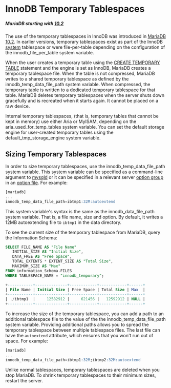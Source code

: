 # InnoDB Temporary Tablespaces

##### MariaDB starting with [10.2](/kb/en/what-is-mariadb-102/)

The use of the temporary tablespaces in InnoDB was introduced in [MariaDB 10.2](/kb/en/what-is-mariadb-102/).  In earlier versions, temporary tablespaces exist as part of the InnoDB [system](/columns-storage-engines-and-plugins/storage-engines/innodb/innodb-tablespaces/innodb-system-tablespaces) tablespace or were file-per-table depending on the configuration of the <a undefined>innodb_file_per_table</a> system variable.

When the user creates a temporary table using the [CREATE TEMPORARY TABLE](/sql-statements-structure/sql-statements/data-definition/create/create-table) statement and the engine is set as InnoDB, MariaDB creates a temporary tablespace file.  When the table is not compressed, MariaDB writes to a shared temporary tablespace as defined by the <a undefined>innodb_temp_data_file_path</a> system variable.  When compressed, the temporary table is written to a dedicated temporary tablespace for that table.  MariaDB deletes temporary tablespaces when the server shuts down gracefully and is recreated when it starts again.  It cannot be placed on a raw device.

Internal temporary tablespaces, (that is, temporary tables that cannot be kept in memory) use either Aria or MyISAM, depending on the <a undefined>aria_used_for_temp_tables</a> system variable.  You can set the default storage engine for user-created temporary tables using the <a undefined>default_tmp_storage_engine</a> system variable.

## Sizing Temporary Tablespaces

In order to size temporary tablespaces, use the <a undefined>innodb_temp_data_file_path</a> system variable. This system variable can be specified as a command-line argument to [mysqld](/mariadb-administration/getting-installing-and-upgrading-mariadb/starting-and-stopping-mariadb/mysqld-options) or it can be specified in a relevant server [option group](/kb/en/configuring-mariadb-with-option-files/#option-groups) in an [option file](/mariadb-administration/getting-installing-and-upgrading-mariadb/configuring-mariadb-with-option-files). For example:

```sql
[mariadb]
...
innodb_temp_data_file_path=ibtmp1:32M:autoextend
```

This system variable's syntax is the same as the <a undefined>innodb_data_file_path</a> system variable.  That is, a file name, size and option.  By default, it writes a 12MB autoextending file to `ibtmp1` in the data directory.

To see the current size of the temporary tablespace from MariaDB, query the Information Schema:

```sql
SELECT FILE_NAME AS "File Name"
   INITIAL_SIZE AS "Initial Size",
   DATA_FREE AS "Free Space",
   TOTAL_EXTENTS * EXTENT_SIZE AS "Total Size",
   MAXIMUM_SIZE AS "Max"
FROM information_Schema.FILES
WHERE TABLESPACE_NAME = "innodb_temporary";

+-----------+--------------+------------+------------+------+
| File Name | Initial Size | Free Space | Total Size | Max  |
+-----------+--------------+------------+------------+------+
| ./ibtmp1  |     12582912 |     621456 |   12592912 | NULL |
+-----------+--------------+------------+------------+------+
```

To increase the size of the temporary tablespace, you can add a path to an additional tablespace file to the value of the the <a undefined>innodb_temp_data_file_path</a> system variable. Providing additional paths allows you to spread the temporary tablespace between multiple tablespace files. The last file can have the `autoextend` attribute, which ensures that you won't run out of space. For example:

```sql
[mariadb]
...
innodb_temp_data_file_path=ibtmp1:32M;ibtmp2:32M:autoextend
```

Unlike normal tablespaces, temporary tablespaces are deleted when you stop MariaDB.  To shrink temporary tablespaces to their minimum sizes, restart the server.